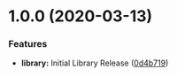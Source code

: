 # 1.0.0 (2020-03-13)


### Features

* **library:** Initial Library Release ([0d4b719](https://github.com/StablePay/StablePayJS/commit/0d4b7192cf1988344cf5e8c8f9a0ad29c068921b))
